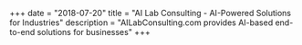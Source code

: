 +++
date = "2018-07-20"
title = "AI  Lab Consulting - AI-Powered Solutions for Industries"
description = "AILabConsulting.com provides AI-based end-to-end solutions for businesses"
+++
